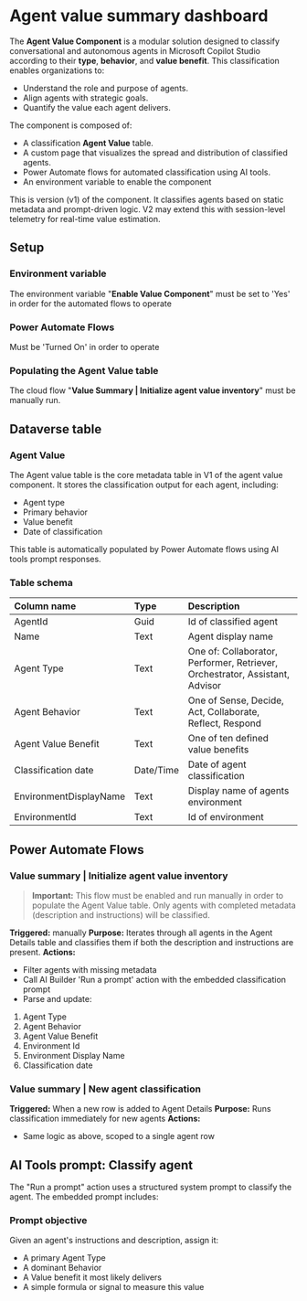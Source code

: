# Agent value summary dashboard

The **Agent Value Component** is a modular solution designed to classify conversational and autonomous agents in Microsoft Copilot Studio according to their **type**, **behavior**, and **value benefit**. This classification enables organizations to:

* Understand the role and purpose of agents.
* Align agents with strategic goals.
* Quantify the value each agent delivers.

The component is composed of:

* A classification **Agent Value** table.
* A custom page that visualizes the spread and distribution of classified agents.
* Power Automate flows for automated classification using AI tools.
* An environment variable to enable the component

This is version (v1) of the component. It classifies agents based on static metadata and prompt-driven logic. V2 may extend this with session-level telemetry for real-time value estimation.

## Setup

### Environment variable
The environment variable "**Enable Value Component**" must be set to 'Yes' in order for the automated flows to operate

### Power Automate Flows
Must be 'Turned On' in order to operate

### Populating the Agent Value table
The cloud flow "**Value Summary | Initialize agent value inventory**" must be manually run.


## Dataverse table

### Agent Value
The Agent value table is the core metadata table in V1 of the agent value component. It stores the classification output for each agent, including:

* Agent type
* Primary behavior
* Value benefit
* Date of classification

This table is automatically populated by Power Automate flows using AI tools prompt responses.

### Table schema

| Column name | Type | Description |
|:-----------|:------|:-------------|
| AgentId | Guid | Id of classified agent|
| Name | Text | Agent display name |
| Agent Type | Text | One of: Collaborator, Performer, Retriever, Orchestrator, Assistant, Advisor |
| Agent Behavior | Text | One of Sense, Decide, Act, Collaborate, Reflect, Respond |
| Agent Value Benefit | Text | One of ten defined value benefits |
| Classification date | Date/Time | Date of agent classification |
| EnvironmentDisplayName | Text | Display name of agents environment |
| EnvironmentId | Text | Id of environment |

## Power Automate Flows

### Value summary | Initialize agent value inventory

> **Important:** This flow must be enabled and run manually in order to populate the Agent Value table. Only agents with completed metadata (description and instructions) will be classified.

**Triggered:** manually
**Purpose:** Iterates through all agents in the Agent Details table and classifies them if both the description and instructions are present.
**Actions:** 
* Filter agents with missing metadata
* Call AI Builder 'Run a prompt' action with the embedded classification prompt
* Parse and update:
1. Agent Type
1. Agent Behavior
1. Agent Value Benefit
1. Environment Id
1. Environment Display Name
1. Classification date

### Value summary | New agent classification

**Triggered:** When a new row is added to Agent Details
**Purpose:** Runs classification immediately for new agents
**Actions:**
* Same logic as above, scoped to a single agent row

## AI Tools prompt: Classify agent

The "Run a prompt" action uses a structured system prompt to classify the agent. The embedded prompt includes:

### Prompt objective

Given an agent's instructions and description, assign it:

- A primary Agent Type
- A dominant Behavior
- A Value benefit it most likely delivers
- A simple formula or signal to measure this value
